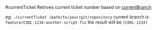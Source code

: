 #currentTicket
Retrives current ticket number based on [currentBranch](https://github.com/icanswiftabit/currentBranch)

eg. `./currentTicket /path/to/your/git/repository`
current branch is `feature/COOL-1234-another-script-fix` the result will be `[COOL-1234]`
